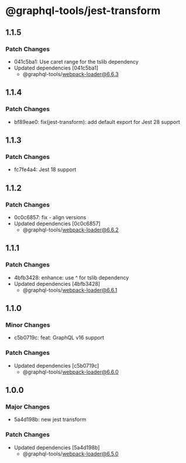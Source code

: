 # @graphql-tools/jest-transform

## 1.1.5

### Patch Changes

- 041c5ba1: Use caret range for the tslib dependency
- Updated dependencies [041c5ba1]
  - @graphql-tools/webpack-loader@6.6.3

## 1.1.4

### Patch Changes

- bf89eae0: fix(jest-transform): add default export for Jest 28 support

## 1.1.3

### Patch Changes

- fc7fe4a4: Jest 18 support

## 1.1.2

### Patch Changes

- 0c0c6857: fix - align versions
- Updated dependencies [0c0c6857]
  - @graphql-tools/webpack-loader@6.6.2

## 1.1.1

### Patch Changes

- 4bfb3428: enhance: use ^ for tslib dependency
- Updated dependencies [4bfb3428]
  - @graphql-tools/webpack-loader@6.6.1

## 1.1.0

### Minor Changes

- c5b0719c: feat: GraphQL v16 support

### Patch Changes

- Updated dependencies [c5b0719c]
  - @graphql-tools/webpack-loader@6.6.0

## 1.0.0

### Major Changes

- 5a4d198b: new jest transform

### Patch Changes

- Updated dependencies [5a4d198b]
  - @graphql-tools/webpack-loader@6.5.0
